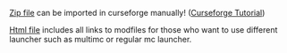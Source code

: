 [Zip file](Shalz's_Unofficial_Survival_Modpack.zip) can be imported in curseforge manually! ([Curseforge Tutorial](https://support.curseforge.com/en/support/solutions/articles/9000196984-installing-modpacks#CurseForge-Website))


[Html file](Shalz-modlist.html) includes all links to modfiles for those who want to use different launcher such as multimc or regular mc launcher.
